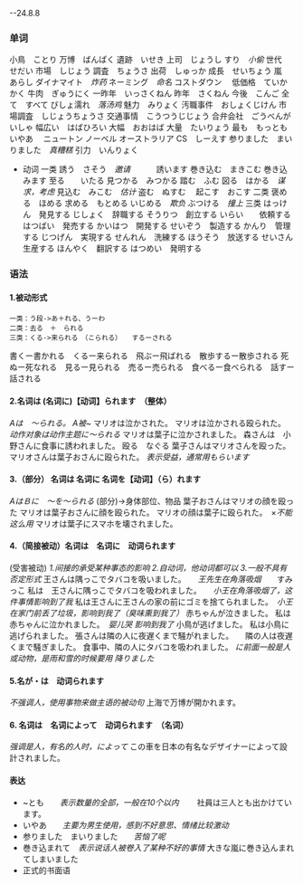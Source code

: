 --24.8.8
### 单词
小鳥　ことり
万博　ばんぱく
遺跡　いせき
上司　じょうし
すり　*小偷*
世代　せだい
市場　しじょう
調査　ちょうさ
出荷　しゅっか
成長　せいちょう
嵐　あらし
ダイナマイト　*炸药*
ネーミング　*命名*
コストダウン　
低価格　ていかかく
牛肉　ぎゅうにく
一昨年　いっさくねん
昨年　さくねん
今後　こんご
全て　すべて
びしょ濡れ　*落汤鸡*
魅力　みりょく
汚職事件　おしょくじけん
市場調査　しじょうちょうさ
交通事情　こうつうじじょう
合弁会社　ごうべんがいしゃ
幅広い　はばひろい
大幅　おおはば
大量　たいりょう
最も　もっとも
いやあ　
ニュートン
ノーベル
オーストラリア
CS　しーえす
参りました　まいりました　*真糟糕*
引力　いんりょく
+ 动词
一类
誘う　さそう　*邀请*  　　　誘います
巻き込む　まきこむ            巻き込みます
至る　　いたる
見つかる　みつかる
踏む　ふむ
図る　はかる　*谋求，考虑*
見込む　みこむ　*估计*
盗む　ぬすむ　
起こす　おこす
二类
褒める　ほめる
求める　もとめる
いじめる　*欺负*
ぶつける　*撞上*
三类
はっけん　発見する
じしょく　辞職する
そうりつ　創立する
いらい　　依頼する
はつばい　発売する
かいはつ　開発する
せいぞう　製造する
かんり　管理する
じつげん　実現する
せんれん　洗練する
ほうそう　放送する
せいさん　生産する
ほんやく　翻訳する
はつめい　発明する
### 语法
#### 1.被动形式
```
一类：う段->あ＋れる、うーわ
二类：去る　＋　られる
三类：くる->来られる　（こられる）　　するーされる
```
書くー書かれる　くるー来られる　飛ぶー飛ばれる　散歩するー散歩される
死ぬー死なれる　見るー見られる　売るー売られる　食べるー食べられる　話すー話される
#### 2.名词は (名词に)【动词】られます　（整体）
*Aは　～られる。 A被~*
マリオは泣かされた。
マリオは泣かされる殴られた。
*动作对象は动作主题に～られる*
マリオは葉子に泣かされました。
森さんは　小野さんに食事に誘われました。
殴る　なぐる
葉子さんはマリオさんを殴った。
マリオさんは葉子おさんに殴られた。
*表示受益，通常用もらいます*
#### 3.（部分） 名词は 名词に 名词を【动词】（ら）れます
*AはＢに　～を～られる*
(部分)->身体部位、物品
葉子おさんはマリオの顔を殴った
マリオは葉子おさんに顔を殴られた。
マリオの顔は葉子に殴られた。　×*不能这么用*
マリオは葉子にスマホを壊されました。
#### 4.（简接被动）名词は　名词に　动词られます
(受害被动)
*1.间接的承受某种事态的影响
2.自动词，他动词都可以
3.一般不具有否定形式*
王さんは隅っこでタバコを吸いました。　　*王先生在角落吸烟*　　すみっこ
私は　王さんに隅っこでタバコを吸われました。　　*小王在角落吸烟了，这件事情影响到了我*
私は王さんに王さんの家の前にゴミを捨てられました。　*小王在家门前丢了垃圾，影响到我了（臭味熏到我了）*
赤ちゃんが泣きました。
私は赤ちゃんに泣かれました。　*婴儿哭 影响到我了*
小鳥が逃げました。
私は小鳥に逃げられました。
張さんは隣の人に夜遅くまで騒がれました。　　隣の人は夜遅くまで騒ぎました。
食事中、隣の人にタバコを吸われました。
*に前面一般是人或动物，是雨和雪的时候要用 降りました*
#### 5.名が・は　动词られます
*不强调人，使用事物来做主语的被动句*
上海で万博が開かれます。
#### 6. 名词は　名词によって　动词られます　（名词）
*强调是人，有名的人时，によって*
この車を日本の有名なデザイナーによって設計されました。
#### 表达
+ ~とも　　*表示数量的全部，一般在10个以内* 　　社員は三人とも出かけています。
+ いやあ　　*主要为男生使用，感到不好意思、情绪比较激动*
+ 参りました　まいりました　　*苦恼了呢*
+ 巻き込まれて　*表示说话人被卷入了某种不好的事情*    大きな嵐に巻き込んまれてしまいました
+ 正式的书面语
